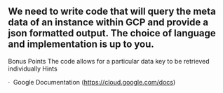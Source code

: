 ## We need to write code that will query the meta data of an instance within GCP and provide a json formatted output. The choice of language and implementation is up to you.

Bonus Points The code allows for a particular data key to be retrieved individually Hints

·  Google Documentation (https://cloud.google.com/docs)

